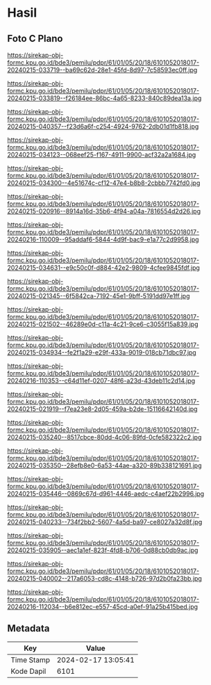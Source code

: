 # Hasil

## Foto C Plano

https://sirekap-obj-formc.kpu.go.id/bde3/pemilu/pdpr/61/01/05/20/18/6101052018017-20240215-033719--ba69c62d-28e1-45fd-8d97-7c58593ec0ff.jpg

https://sirekap-obj-formc.kpu.go.id/bde3/pemilu/pdpr/61/01/05/20/18/6101052018017-20240215-033819--f26184ee-86bc-4a65-8233-840c89dea13a.jpg

https://sirekap-obj-formc.kpu.go.id/bde3/pemilu/pdpr/61/01/05/20/18/6101052018017-20240215-040357--f23d6a6f-c254-4924-9762-2db01d1fb818.jpg

https://sirekap-obj-formc.kpu.go.id/bde3/pemilu/pdpr/61/01/05/20/18/6101052018017-20240215-034123--068eef25-f167-4911-9900-acf32a2a1684.jpg

https://sirekap-obj-formc.kpu.go.id/bde3/pemilu/pdpr/61/01/05/20/18/6101052018017-20240215-034300--4e51674c-cf12-47e4-b8b8-2cbbb7742fd0.jpg

https://sirekap-obj-formc.kpu.go.id/bde3/pemilu/pdpr/61/01/05/20/18/6101052018017-20240215-020916--8914a16d-35b6-4f94-a04a-7816554d2d26.jpg

https://sirekap-obj-formc.kpu.go.id/bde3/pemilu/pdpr/61/01/05/20/18/6101052018017-20240216-110009--95addaf6-5844-4d9f-bac9-e1a77c2d9958.jpg

https://sirekap-obj-formc.kpu.go.id/bde3/pemilu/pdpr/61/01/05/20/18/6101052018017-20240215-034631--e9c50c0f-d884-42e2-9809-4cfee9845fdf.jpg

https://sirekap-obj-formc.kpu.go.id/bde3/pemilu/pdpr/61/01/05/20/18/6101052018017-20240215-021345--6f5842ca-7192-45e1-9bff-5191dd97e1ff.jpg

https://sirekap-obj-formc.kpu.go.id/bde3/pemilu/pdpr/61/01/05/20/18/6101052018017-20240215-021502--46289e0d-c11a-4c21-9ce6-c3055f15a839.jpg

https://sirekap-obj-formc.kpu.go.id/bde3/pemilu/pdpr/61/01/05/20/18/6101052018017-20240215-034934--fe2f1a29-e29f-433a-9019-018cb71dbc97.jpg

https://sirekap-obj-formc.kpu.go.id/bde3/pemilu/pdpr/61/01/05/20/18/6101052018017-20240216-110353--c64d11ef-0207-48f6-a23d-43deb11c2d14.jpg

https://sirekap-obj-formc.kpu.go.id/bde3/pemilu/pdpr/61/01/05/20/18/6101052018017-20240215-021919--f7ea23e8-2d05-459a-b2de-15116642140d.jpg

https://sirekap-obj-formc.kpu.go.id/bde3/pemilu/pdpr/61/01/05/20/18/6101052018017-20240215-035240--8517cbce-80dd-4c06-89fd-0cfe582322c2.jpg

https://sirekap-obj-formc.kpu.go.id/bde3/pemilu/pdpr/61/01/05/20/18/6101052018017-20240215-035350--28efb8e0-6a53-44ae-a320-89b338121691.jpg

https://sirekap-obj-formc.kpu.go.id/bde3/pemilu/pdpr/61/01/05/20/18/6101052018017-20240215-035446--0869c67d-d961-4446-aedc-c4aef22b2996.jpg

https://sirekap-obj-formc.kpu.go.id/bde3/pemilu/pdpr/61/01/05/20/18/6101052018017-20240215-040233--734f2bb2-5607-4a5d-ba97-ce8027a32d8f.jpg

https://sirekap-obj-formc.kpu.go.id/bde3/pemilu/pdpr/61/01/05/20/18/6101052018017-20240215-035905--aec1a1ef-823f-4fd8-b706-0d88cb0db9ac.jpg

https://sirekap-obj-formc.kpu.go.id/bde3/pemilu/pdpr/61/01/05/20/18/6101052018017-20240215-040002--217a6053-cd8c-4148-b726-97d2b0fa23bb.jpg

https://sirekap-obj-formc.kpu.go.id/bde3/pemilu/pdpr/61/01/05/20/18/6101052018017-20240216-112034--b6e812ec-e557-45cd-a0ef-91a25b415bed.jpg


## Metadata

| Key        | Value               |
| ---------- | ------------------- |
| Time Stamp | 2024-02-17 13:05:41 |
| Kode Dapil | 6101                |



